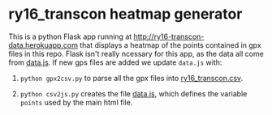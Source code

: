 # ry16_transcon heatmap generator
This is a python Flask app running at http://ry16-transcon-data.herokuapp.com that displays a heatmap of the points contained in gpx files in this repo. Flask isn't really ncessary for this app, as the data all come from [data.js](./static/data.js). If new gps files are added we update `data.js` with:

  1. `python gpx2csv.py` to parse all the gpx files into [ry16_transcon.csv](ry16_transcon.csv).

  2. `python csv2js.py`  creates the file [data.js](./static/data.js), which defines the variable `points` used by the main html file.


